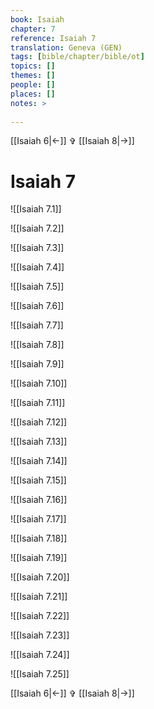 ```yaml
---
book: Isaiah
chapter: 7
reference: Isaiah 7
translation: Geneva (GEN)
tags: [bible/chapter/bible/ot]
topics: []
themes: []
people: []
places: []
notes: >
  
---
```


[[Isaiah 6|<-]] ✞ [[Isaiah 8|->]]

# Isaiah 7

![[Isaiah 7.1]]

![[Isaiah 7.2]]

![[Isaiah 7.3]]

![[Isaiah 7.4]]

![[Isaiah 7.5]]

![[Isaiah 7.6]]

![[Isaiah 7.7]]

![[Isaiah 7.8]]

![[Isaiah 7.9]]

![[Isaiah 7.10]]

![[Isaiah 7.11]]

![[Isaiah 7.12]]

![[Isaiah 7.13]]

![[Isaiah 7.14]]

![[Isaiah 7.15]]

![[Isaiah 7.16]]

![[Isaiah 7.17]]

![[Isaiah 7.18]]

![[Isaiah 7.19]]

![[Isaiah 7.20]]

![[Isaiah 7.21]]

![[Isaiah 7.22]]

![[Isaiah 7.23]]

![[Isaiah 7.24]]

![[Isaiah 7.25]]

[[Isaiah 6|<-]] ✞ [[Isaiah 8|->]]
